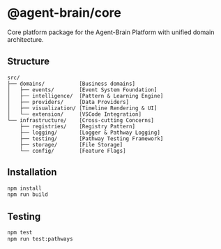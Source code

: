 # @agent-brain/core

Core platform package for the Agent-Brain Platform with unified domain architecture.

## Structure

```
src/
├── domains/           [Business domains]
│   ├── events/        [Event System Foundation]
│   ├── intelligence/  [Pattern & Learning Engine]
│   ├── providers/     [Data Providers]
│   ├── visualization/ [Timeline Rendering & UI]
│   └── extension/     [VSCode Integration]
└── infrastructure/    [Cross-cutting Concerns]
    ├── registries/    [Registry Pattern]
    ├── logging/       [Logger & Pathway Logging]
    ├── testing/       [Pathway Testing Framework]
    ├── storage/       [File Storage]
    └── config/        [Feature Flags]
```

## Installation

```bash
npm install
npm run build
```

## Testing

```bash
npm test
npm run test:pathways
```
